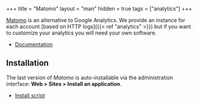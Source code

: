 +++
title = "Matomo"
layout = "man"
hidden = true
tags = ["analytics"]
+++

[Matomo](https://matomo.org/) is an alternative to Google Analytics. We provide an instance for each account [based on HTTP logs]({{< ref "analytics" >}}) but if you want to customize your analytics you will need your own software.

- [Documentation](https://matomo.org/help/)

## Installation

The last version of *Matomo* is auto-installable via the administration interface: **Web > Sites > Install an application**.

- [Install script](https://admin.alwaysdata.com/site/application/script/176/detail/)
